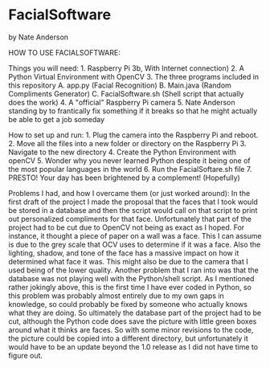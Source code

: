 # FacialSoftware

by Nate Anderson

HOW TO USE FACIALSOFTWARE:

Things you will need:
    1. Raspberry Pi 3b, With Internet connection)
    2. A Python Virtual Environment with OpenCV
    3. The three programs included in this repository 
        A. app.py (Facial Recognition) 
        B. Main.java (Random Compliments Generator) 
        C. FacialSoftware.sh (Shell script that actually does the work)
    4. A "official" Raspberry Pi camera
    5. Nate Anderson standing by to frantically fix something if it breaks so that he might actually be able to get a job someday

How to set up and run:
    1. Plug the camera into the Raspberry Pi and reboot.
    2. Move all the files into a new folder or directory on the Raspberry Pi
    3. Navigate to the new directory
    4. Create the Python Environment with openCV
    5. Wonder why you never learned Python despite it being one of the most popular languages in the world
    6. Run the FacialSoftare.sh file
    7. PRESTO! Your day has been brightened by a complement! (Hopefully)

Problems I had, and how I overcame them (or just worked around): 
In the first draft of the project I made the proposal that the faces that I took would be stored in a database and then the script would call on that script to print out personalized compliments for that face. Unfortunately that part of the project had to be cut due to OpenCV not being as exact as I hoped. For instance, it thought a piece of paper on a wall was a face. This I can assume is due to the grey scale that OCV uses to determine if it was a face. Also the lighting, shadow, and tone of the face has a massive impact on how it determined what face it was. This might also be due to the camera that I used being of the lower quality. 
Another problem that I ran into was that the database was not playing well with the Python/shell script. As I mentioned rather jokingly above, this is the first time I have ever coded in Python, so this problem was probably almost entirely due to my own gaps in knowledge, so could probably be fixed by someone who actually knows what they are doing. 
So ultimately the database part of the project had to be cut, although the Python code does save the picture with little green boxes around what it thinks are faces. So with some minor revisions to the code, the picture could be copied into a different directory, but unfortunately it would have to be an update beyond the 1.0 release as I did not have time to figure out.